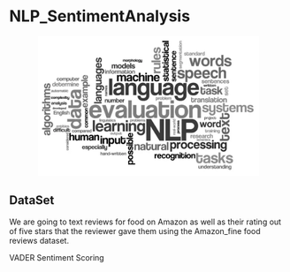 # NLP_SentimentAnalysis


<p align="center">
    <img width="400" src="1_egmUJz0Pxi2OOrALCVAIuw.webp" alt="Material Bread logo">
</p>

## DataSet
We are going to text reviews for food on Amazon as well as their rating out of five stars that the reviewer gave them using the Amazon_fine food reviews dataset.

VADER Sentiment Scoring


